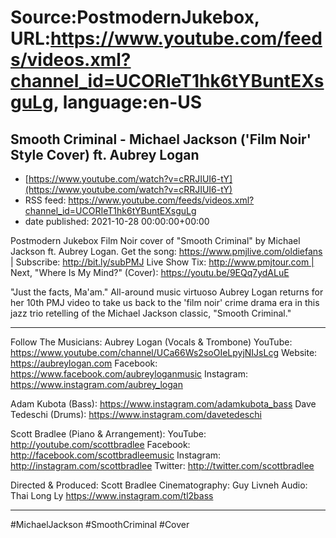 # Source:PostmodernJukebox, URL:https://www.youtube.com/feeds/videos.xml?channel_id=UCORIeT1hk6tYBuntEXsguLg, language:en-US

## Smooth Criminal - Michael Jackson ('Film Noir' Style Cover) ft. Aubrey Logan
 - [https://www.youtube.com/watch?v=cRRJIUI6-tY](https://www.youtube.com/watch?v=cRRJIUI6-tY)
 - RSS feed: https://www.youtube.com/feeds/videos.xml?channel_id=UCORIeT1hk6tYBuntEXsguLg
 - date published: 2021-10-28 00:00:00+00:00

Postmodern Jukebox Film Noir cover of "Smooth Criminal" by Michael Jackson ft. Aubrey Logan.
Get the song: https://www.pmjlive.com/oldiefans | Subscribe: http://bit.ly/subPMJ
Live Show Tix:  http://www.pmjtour.com | Next, "Where Is My Mind?" (Cover): https://youtu.be/9EQq7ydALuE

"Just the facts, Ma'am." All-around music virtuoso Aubrey Logan returns for her 10th PMJ video to take us back to the 'film noir' crime drama era in this jazz trio retelling of the Michael Jackson classic, "Smooth Criminal."

____________________________________________

Follow The Musicians:
Aubrey Logan (Vocals & Trombone)
YouTube: https://www.youtube.com/channel/UCa66Ws2soOIeLpyjNIJsLcg
Website: https://aubreylogan.com
Facebook: https://www.facebook.com/aubreyloganmusic
Instagram: https://www.instagram.com/aubrey_logan

Adam Kubota (Bass): https://www.instagram.com/adamkubota_bass
Dave Tedeschi (Drums): https://www.instagram.com/davetedeschi

Scott Bradlee (Piano & Arrangement):
YouTube: http://youtube.com/scottbradlee
Facebook: http://facebook.com/scottbradleemusic
Instagram: http://instagram.com/scottbradlee
Twitter: http://twitter.com/scottbradlee

Directed & Produced: Scott Bradlee
Cinematography: Guy Livneh
Audio: Thai Long Ly https://www.instagram.com/tl2bass
____________________________________________
#MichaelJackson #SmoothCriminal #Cover


